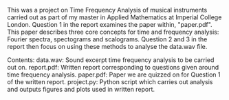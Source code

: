 This was a project on Time Frequency Analysis of musical instruments carried out as part of my master in Applied Mathematics at Imperial College London. Question 1 in the report examines the paper within, "paper.pdf". This paper describes three core concepts for time and frequency analysis: Fourier spectra, spectograms and scalograms. Question 2 and 3 in the report then focus on using these methods to analyse the data.wav file.

Contents: 
data.wav: Sound excerpt time frequency analysis to be carried out on.
report.pdf: Written report corresponding to questions given around time frequency analysis.
paper.pdf: Paper we are quizzed on for Question 1 of the written report.
project.py: Python script which carries out analysis and outputs figures and plots used in written report.
